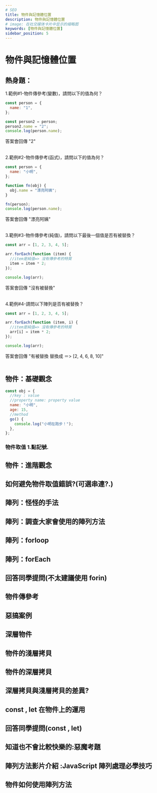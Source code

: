 ```yaml
---
# SEO
title: 物件與記憶體位置
description: 物件與記憶體位置
# image: 在社交媒体卡片中显示的缩略图
keywords: [物件與記憶體位置]
sidebar_position: 5
---
```


# 物件與記憶體位置

## 熱身題：

1.範例#1-物件傳參考(變數)，請問以下的值為何？

```js
const person = {
  name: "1",
};

const person2 = person;
person2.name = "2";
console.log(person.name);
```

答案會回傳 "2" <br />
<br />

2.範例#2-物件傳參考(函式)，請問以下的值為何？

```js
const person = {
  name: "小明",
};

function fn(obj) {
  obj.name = "漂亮阿姨";
}

fn(person);
console.log(person.name);
```

答案會回傳 "漂亮阿姨" <br />
<br />

3.範例#3-物件傳參考(純值)，請問以下最後一個值是否有被替換？

```js
const arr = [1, 2, 3, 4, 5];

arr.forEach(function (item) {
  //item是純值=> 沒有傳參考的特質
  item = item * 2;
});

console.log(arr);
```

答案會回傳 "沒有被替換" <br />
<br />

4.範例#4-請問以下陣列是否有被替換？

```js
const arr = [1, 2, 3, 4, 5];

arr.forEach(function (item, i) {
  //item是純值=> 沒有傳參考的特質
  arr[i] = item * 2;
});

console.log(arr);
```

答案會回傳 "有被替換 替換成 ＝> [2, 4, 6, 8, 10]" <br />
<br />

## 物件：基礎觀念

```js
const obj = {
  //key : value
  //property name: property value
  name: "小明",
  age: 15,
  //method
  go() {
    console.log("小明在跑步！");
  },
};
```

### 物件取值 1.點記號.

## 物件：進階觀念

## 如何避免物件取值錯誤?(可選串連?.)

## 陣列：怪怪的手法

## 陣列：調查大家會使用的陣列方法

## 陣列：forloop

## 陣列：forEach

## 回答同學提問(不太建議使用 forin)

## 物件傳參考

## 惡搞案例

## 深層物件

## 物件的淺層拷貝

## 物件的深層拷貝

## 深層拷貝與淺層拷貝的差異?

## const , let 在物件上的運用

## 回答同學提問(const , let)

## 知道也不會比較快樂的:惡魔考題

## 陣列方法影片介紹 :JavaScript 陣列處理必學技巧

## 物件如何使用陣列方法
